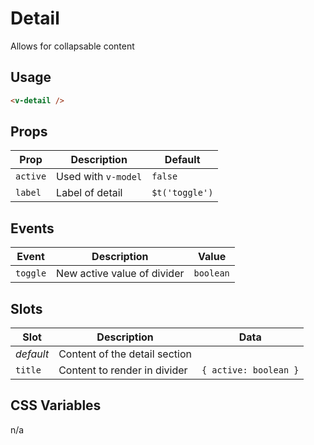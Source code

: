 # Detail

Allows for collapsable content

## Usage

```html
<v-detail />
```

## Props

| Prop     | Description         | Default        |
| -------- | ------------------- | -------------- |
| `active` | Used with `v-model` | `false`        |
| `label`  | Label of detail     | `$t('toggle')` |

## Events

| Event    | Description                 | Value     |
| -------- | --------------------------- | --------- |
| `toggle` | New active value of divider | `boolean` |

## Slots

| Slot      | Description                   | Data                  |
| --------- | ----------------------------- | --------------------- |
| _default_ | Content of the detail section |                       |
| `title`   | Content to render in divider  | `{ active: boolean }` |

## CSS Variables

n/a
